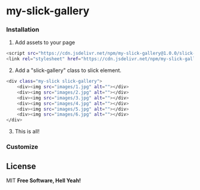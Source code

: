 # my-slick-gallery

### Installation

1. Add assets to your page

```sh
<script src="https://cdn.jsdelivr.net/npm/my-slick-gallery@1.0.0/slick-gallery.min.js"></script>
<link rel="stylesheet" href="https://cdn.jsdelivr.net/npm/my-slick-gallery@1.0.0/slick-gallery.min.css">
```

2. Add a "slick-gallery" class to slick element.

```sh
<div class="my-slick slick-gallery">
    <div><img src="images/1.jpg" alt=""></div>
    <div><img src="images/2.jpg" alt=""></div>
    <div><img src="images/3.jpg" alt=""></div>
    <div><img src="images/4.jpg" alt=""></div>
    <div><img src="images/5.jpg" alt=""></div>
    <div><img src="images/6.jpg" alt=""></div>
</div>
```

3. This is all!

### Customize

License
----

MIT
**Free Software, Hell Yeah!**